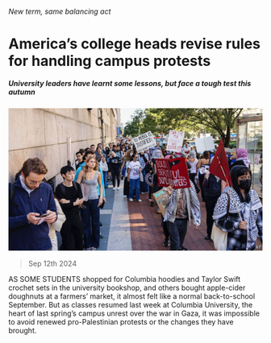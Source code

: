 ###### New term, same balancing act

# America’s college heads revise rules for handling campus protests 

##### University leaders have learnt some lessons, but face a tough test this autumn 

![image](images/20240914_USP003.jpg) 

> Sep 12th 2024 

AS SOME STUDENTS shopped for Columbia hoodies and Taylor Swift crochet sets in the university bookshop, and others bought apple-cider doughnuts at a farmers’ market, it almost felt like a normal back-to-school September. But as classes resumed last week at Columbia University, the heart of last spring’s campus unrest over the war in Gaza, it was impossible to avoid renewed pro-Palestinian protests or the changes they have brought.

